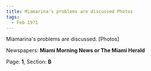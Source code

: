```yaml
---  
title: Miamarina's problems are discussed Photos  
tags:  
  - Feb 1971  
---  
```

  
Miamarina's problems are discussed. [Photos]  
  
Newspapers: **Miami Morning News or The Miami Herald**  
  
Page: **1**, Section: **B** 
